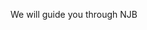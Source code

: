 <!DOCTYPE html>
<html lang="en">
<head>
    <meta charset="UTF-8">
    <title>Welcome to NJB</title>
</head>
<body>
    <p>We will guide you through NJB</p>
</body>
</html>
